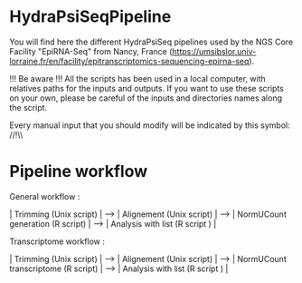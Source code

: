 # HydraPsiSeqPipeline
You will find here the different HydraPsiSeq pipelines used by the NGS Core Facility "EpiRNA-Seq" from Nancy, France (https://umsibslor.univ-lorraine.fr/en/facility/epitranscriptomics-sequencing-epirna-seq).

!!! Be aware !!! All the scripts has been used in a local computer, with relatives paths for the inputs and outputs. If you want to use these scripts on your own, please be careful of the inputs and directories names along the script.

Every manual input that you should modify will be indicated by this symbol: //!\\\

# Pipeline workflow

General workflow :

| Trimming (Unix script) |    -->      | Alignement (Unix script) |     -->     | NormUCount generation (R script) |    -->     | Analysis with list (R script ) |
                                                                                                                                   
Transcriptome workflow :             

| Trimming (Unix script) |    -->      | Alignement (Unix script) |     -->    | NormUCount transcriptome (R script) |   -->     | Analysis with list (R script ) |
